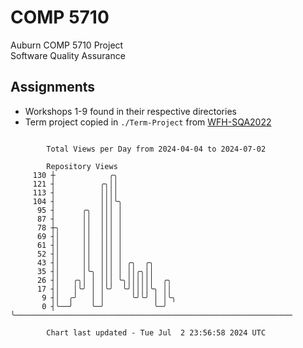 # COMP 5710
Auburn COMP 5710 Project  
Software Quality Assurance

## Assignments
- Workshops 1-9 found in their respective directories
- Term project copied in `./Term-Project` from [WFH-SQA2022](https://github.com/wumphlett/WFH-SQA2022-AUBURN)

```

        Total Views per Day from 2024-04-04 to 2024-07-02

        Repository Views
     130 ┼            ╭╮
     121 ┤          ╭╮││
     113 ┤          ││││
     104 ┤          │││╰╮
      95 ┤      ╭╮  │││ │
      87 ┤      ││  │││ │
      78 ┼╮     ││  │││ │
      69 ┤│     ││  │││ │
      61 ┤│     ││  │││ │
      52 ┤│     ││  │││ │
      43 ┤│     ││  │││ │ ╭╮  ╭╮
      35 ┤│     │╰╮ │││ │ ││╭╮││
      26 ┤│   ╭╮│ │ │││ ╰╮││││││  ╭╮
      17 ┤│   │╰╯ │ │╰╯  ╰╯││││╰╮ ││
       9 ┤│  ╭╯   │ │      ╰╯╰╯ │ │╰╮
       0 ┤╰──╯    ╰─╯           ╰─╯ ╰──────────────────────────────────────────────────────────────

        Chart last updated - Tue Jul  2 23:56:58 2024 UTC
        
```
